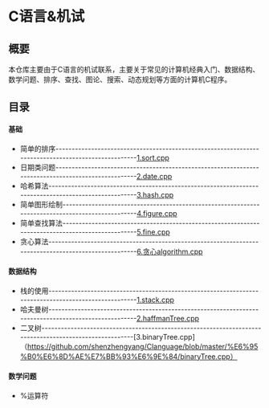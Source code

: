 # C语言&amp;机试
## 概要
本仓库主要由于C语言的机试联系，主要关于常见的计算机经典入门、数据结构、数学问题、排序、查找、图论、搜索、动态规划等方面的计算机C程序。
## 目录
#### 基础
* 简单的排序---------------------------------------------------------------------------------------------------[1.sort.cpp](https://github.com/shenzhengyang/Clanguage/blob/master/%E5%9F%BA%E7%A1%80/1.sort.cpp)
* 日期类问题---------------------------------------------------------------------------------------------------[2.date.cpp](https://github.com/shenzhengyang/Clanguage/blob/master/%E5%9F%BA%E7%A1%80/2.date.cpp)
* 哈希算法-----------------------------------------------------------------------------------------------------[3.hash.cpp](https://github.com/shenzhengyang/Clanguage/blob/master/%E5%9F%BA%E7%A1%80/3.hash.cpp)
* 简单图形绘制-------------------------------------------------------------------------------------------------[4.figure.cpp](https://github.com/shenzhengyang/Clanguage/blob/master/%E5%9F%BA%E7%A1%80/4.figure.cpp)
* 简单查找算法-------------------------------------------------------------------------------------------------[5.fine.cpp](https://github.com/shenzhengyang/Clanguage/blob/master/%E5%9F%BA%E7%A1%80/5.fine.cpp)
* 贪心算法-----------------------------------------------------------------------------------------------------[6.贪心algorithm.cpp](https://github.com/shenzhengyang/Clanguage/blob/master/%E5%9F%BA%E7%A1%80/6.%E8%B4%AA%E5%BF%83algorithm.cpp)
#### 数据结构
* 栈的使用-----------------------------------------------------------------------------------------------------[1.stack.cpp](https://github.com/shenzhengyang/Clanguage/blob/master/%E6%95%B0%E6%8D%AE%E7%BB%93%E6%9E%84/1.stack.cpp)
* 哈夫曼树-----------------------------------------------------------------------------------------------------[2.haffmanTree.cpp](https://github.com/shenzhengyang/Clanguage/blob/master/%E6%95%B0%E6%8D%AE%E7%BB%93%E6%9E%84/2.haffmanTree.cpp)
* 二叉树-------------------------------------------------------------------------------------------------------[3.binaryTree.cpp]（https://github.com/shenzhengyang/Clanguage/blob/master/%E6%95%B0%E6%8D%AE%E7%BB%93%E6%9E%84/binaryTree.cpp）
#### 数学问题
* %运算符
